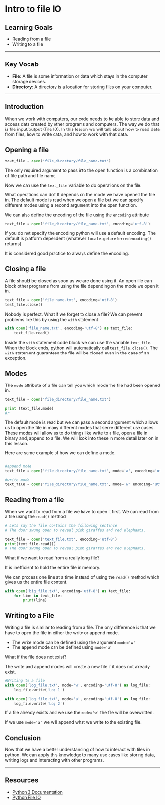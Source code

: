 # Intro to file IO

## Learning Goals

- Reading from a file
- Writing to a file

***

## Key Vocab

- **File**: A file is some information or data which stays in the computer
storage devices.
- **Directory**: A directory is a location for storing files on your computer.

***

## Introduction

When we work with computers, our code needs to be able to
store data and access data created by other programs and computers.
The way we do that is file input/output (File IO). In this lesson we will talk
 about how to read data from files, how to write data, and how to work with
that data.

## Opening a file

```py
text_file = open('file_directory/file_name.txt')
```

The only required argument to pass into the open function is a combination of
file path and file name.

Now we can use the `text_file` variable to do operations on the file.

What operations can do? 
It depends on the mode we have opened the file in. 
The default mode is read when we open a file but we can specify different modes
using a second argument into the open function.

We can also define the encoding of the file using the `encoding`
attribute

```py
text_file = open('file_directory/file_name.txt', encoding='utf-8')
```

If you do not specify the encoding python will use a default
encoding. The default is platform dependent
(whatever `locale.getpreferredencoding()` returns)

It is considered good practice to always define the encoding.

## Closing a file

A file should be closed as soon as we are done using it. An open file can block
other programs from using the file depending on the mode we open it in.

```py
text_file = open('file_name.txt', encoding='utf-8')
test_file.close()
```

Nobody is perfect. What if we forget to close a file?
We can prevent problems like this by using the `with` statement

```py
with open('file_name.txt', encoding='utf-8') as text_file:
    text_file.read()
```

Inside the `with` statement code block we can use the variable `text_file`.
When the block ends, python will automatically call `test_file.close()`.
The `with` statement guarantees the file will be closed even in the case of an
exception.

## Modes

The `mode` attribute of a file can tell you which mode the file had been opened in.

```py
text_file = open('file_directory/file_name.txt')

print (text_file.mode)
#r
```

The default mode is read but we can pass a second argument which
allows us to open the file in many different modes that serve different
use cases. These modes will allow us to do things like write to a file,
open a file in binary and, append to a file. We will look into these in more
detail later on in this lesson.

Here are some example of how we can define a mode.

```py

#append mode 
text_file = open('file_directory/file_name.txt', mode='a', encoding='utf-8')

#write mode
text_file = open('file_directory/file_name.txt', mode='w' encoding='utf-8')

```

## Reading from a file

When we want to read from a file we have to open it first.
We can read from a file using the `read()` method

```py
# Lets say the file contains the following sentence
# The door swung open to reveal pink giraffes and red elephants.

text_file = open('text_file.txt', encoding='utf-8')
print(text_file.read())
# The door swung open to reveal pink giraffes and red elephants.

```

What if we want to read from a really long file?

It is inefficient to hold the entire file in memory.

We can process one line at a time instead of using the `read()`
method which gives us the entire file content.

```py
with open('big_file.txt', encoding='utf-8') as text_file:
    for line in text_file:
        print(line)
```

## Writing to a File

Writing a file is similar to reading from a file.
The only difference is that we have to open the file in
either the write or append mode.

- The write mode can be defined using the argument `mode='w'`
- The append mode can be defined using `mode='a'`

What if the file does not exist?

The write and append modes will create a new file if it does not
already exist.

```py
#Writing to a file
with open('log_file.txt', mode='w', encoding='utf-8') as log_file:
    log_file.write('Log 1')

with open('log_file.txt', mode='a', encoding='utf-8') as log_file:
    log_file.write('Log 2')

```

If a file already exists and we use the `mode='w'` the file will be overwritten.

If we use `mode='a'` we will append what we write to the existing file.

## Conclusion

Now that we have a better understanding of how to interact with files
in python. We can apply this knowledge to many use cases like storing data,
 writing logs and interacting with other programs.
***

## Resources

- [Python 3 Documentation](https://docs.python.org/3/)
- [Python File IO](https://docs.python.org/3/tutorial/inputoutput.html#reading-and-writing-files)
